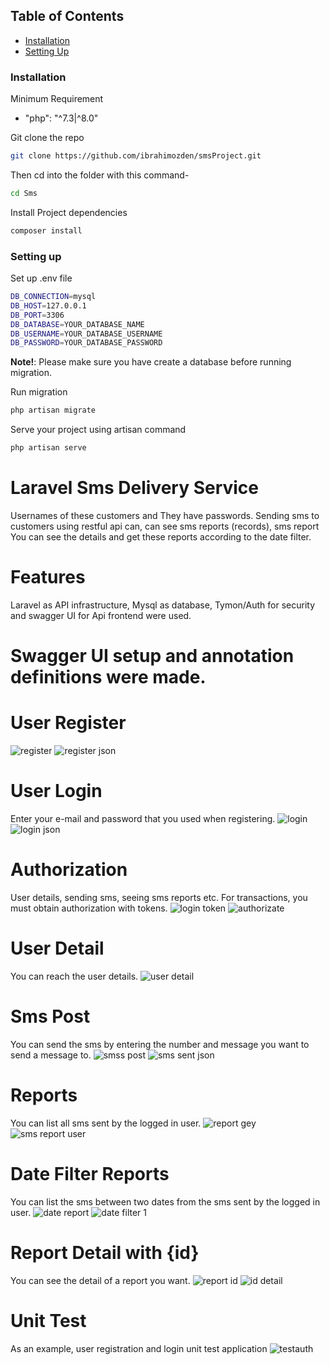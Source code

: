 ## Table of Contents

- [Installation](#installation)
- [Setting Up](#setting-up)

### Installation

Minimum Requirement

- "php": "^7.3|^8.0"


Git clone the repo

```sh
git clone https://github.com/ibrahimozden/smsProject.git
```
Then cd into the folder with this command-

```sh
cd Sms
```
Install Project dependencies

```sh
composer install
```

### Setting up

Set up .env file

```sh
DB_CONNECTION=mysql
DB_HOST=127.0.0.1
DB_PORT=3306
DB_DATABASE=YOUR_DATABASE_NAME
DB_USERNAME=YOUR_DATABASE_USERNAME
DB_PASSWORD=YOUR_DATABASE_PASSWORD
```

**Note!**: Please make sure you have create a database before running migration.

Run migration

```sh
php artisan migrate
```

Serve your project using artisan command

```sh
php artisan serve
```

# Laravel Sms Delivery Service
Usernames of these customers and
They have passwords. Sending sms to customers using restful api
can, can see sms reports (records), sms report
You can see the details and get these reports according to the date filter.

# Features
Laravel as API infrastructure, 
Mysql as database, 
Tymon/Auth for security and 
swagger UI for Api frontend were used.


# Swagger UI setup and annotation definitions were made.

# User Register
![register](https://user-images.githubusercontent.com/43759769/155842421-77f359c4-4664-4197-b71a-a3485e022653.png)
![register json](https://user-images.githubusercontent.com/43759769/155842422-946db949-5a41-4d4c-a71c-3cacebcd379f.png)

# User Login
Enter your e-mail and password that you used when registering.
![login](https://user-images.githubusercontent.com/43759769/155842512-310a8708-d96c-42e7-9ad3-9bd57e707a7e.png)
![login json](https://user-images.githubusercontent.com/43759769/155842515-9f5d197e-703f-4989-8fae-4e58de0e77e2.png)

# Authorization
User details, sending sms, seeing sms reports etc. For transactions, you must obtain authorization with tokens.
![login token](https://user-images.githubusercontent.com/43759769/155842680-0d0a662d-db8d-4190-9a60-cb2d2ca477dc.png)
![authorizate](https://user-images.githubusercontent.com/43759769/155842685-5a3aab58-4701-44ab-b58c-db80e89df406.png)

# User Detail
You can reach the user details.
![user detail](https://user-images.githubusercontent.com/43759769/155842780-50b72202-611f-4afb-8bb7-1149c8dca89f.png)

# Sms Post
You can send the sms by entering the number and message you want to send a message to.
![smss post](https://user-images.githubusercontent.com/43759769/155843006-ac63d045-a610-4b39-83bd-0e88fff16a41.png)
![sms sent json](https://user-images.githubusercontent.com/43759769/155843008-2260bd48-cab7-4bb1-ae0d-a2e2c1b9c549.png)

# Reports
You can list all sms sent by the logged in user.
![report gey](https://user-images.githubusercontent.com/43759769/155843101-1698c1c2-be02-41c7-aff9-6f8d49861d40.png)
![sms report user](https://user-images.githubusercontent.com/43759769/155843103-0e30ec1f-3e6c-46bb-a2dd-e63b6c704303.png)

# Date Filter Reports
You can list the sms between two dates from the sms sent by the logged in user.
![date report](https://user-images.githubusercontent.com/43759769/155843329-1de7f2b8-317f-4e34-9180-e5b164efc059.png)
![date filter 1](https://user-images.githubusercontent.com/43759769/155843230-117284d8-5462-4907-ab00-7e35a52bdbd4.png)

# Report Detail with {id}
You can see the detail of a report you want.
![report id](https://user-images.githubusercontent.com/43759769/155843278-d4a61358-4761-4e48-8243-e85f30caa6b4.png)
![id detail](https://user-images.githubusercontent.com/43759769/155843280-dc451ff7-e755-431c-bd6f-b6652a24fc3e.png)

# Unit Test
As an example, user registration and login unit test application
![testauth](https://user-images.githubusercontent.com/43759769/155844330-91e7ffa7-268b-4d72-a56e-dddd4e5cf707.png)
